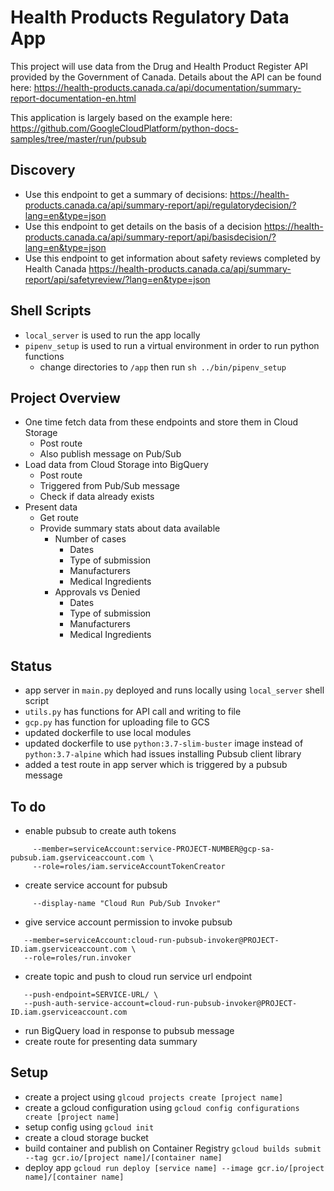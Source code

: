 # Health Products Regulatory Data App

This project will use data from the Drug and Health Product Register API provided by the Government of Canada. Details about the API can be found here: https://health-products.canada.ca/api/documentation/summary-report-documentation-en.html

This application is largely based on the example here: https://github.com/GoogleCloudPlatform/python-docs-samples/tree/master/run/pubsub

## Discovery
- Use this endpoint to get a summary of decisions: https://health-products.canada.ca/api/summary-report/api/regulatorydecision/?lang=en&type=json
- Use this endpoint to get details on the basis of a decision https://health-products.canada.ca/api/summary-report/api/basisdecision/?lang=en&type=json
- Use this endpoint to get information about safety reviews completed by Health Canada https://health-products.canada.ca/api/summary-report/api/safetyreview/?lang=en&type=json

## Shell Scripts
- `local_server` is used to run the app locally
- `pipenv_setup` is used to run a virtual environment in order to run python functions
  - change directories to `/app` then run `sh ../bin/pipenv_setup`

## Project Overview
- One time fetch data from these endpoints and store them in Cloud Storage
  - Post route
  - Also publish message on Pub/Sub
- Load data from Cloud Storage into BigQuery
  - Post route
  - Triggered from Pub/Sub message
  - Check if data already exists
- Present data
  - Get route
  - Provide summary stats about data available
    - Number of cases
      - Dates
      - Type of submission
      - Manufacturers
      - Medical Ingredients
    - Approvals vs Denied
      - Dates
      - Type of submission
      - Manufacturers
      - Medical Ingredients

## Status
- app server in `main.py` deployed and runs locally using `local_server` shell script
- `utils.py` has functions for API call and writing to file
- `gcp.py` has function for uploading file to GCS
- updated dockerfile to use local modules
- updated dockerfile to use `python:3.7-slim-buster` image instead of `python:3.7-alpine` which had issues installing Pubsub client library
- added a test route in app server which is triggered by a pubsub message

## To do
- enable pubsub to create auth tokens 
```gcloud projects add-iam-policy-binding PROJECT-ID \
     --member=serviceAccount:service-PROJECT-NUMBER@gcp-sa-pubsub.iam.gserviceaccount.com \
     --role=roles/iam.serviceAccountTokenCreator
```
- create service account for pubsub
```gcloud iam service-accounts create cloud-run-pubsub-invoker \
     --display-name "Cloud Run Pub/Sub Invoker"
```
- give service account permission to invoke pubsub
```gcloud run services add-iam-policy-binding pubsub-tutorial \
   --member=serviceAccount:cloud-run-pubsub-invoker@PROJECT-ID.iam.gserviceaccount.com \
   --role=roles/run.invoker
```
- create topic and push to cloud run service url endpoint
```gcloud pubsub subscriptions create myRunSubscription --topic myRunTopic \
   --push-endpoint=SERVICE-URL/ \
   --push-auth-service-account=cloud-run-pubsub-invoker@PROJECT-ID.iam.gserviceaccount.com
```
- run BigQuery load in response to pubsub message
- create route for presenting data summary

## Setup
- create a project using `glcoud projects create [project name]`
- create a gcloud configuration using `gcloud config configurations create [project name]`
- setup config using `gcloud init`
- create a cloud storage bucket
- build container and publish on Container Registry `gcloud builds submit --tag gcr.io/[project name]/[container name]`
- deploy app `gcloud run deploy [service name] --image gcr.io/[project name]/[container name]`

